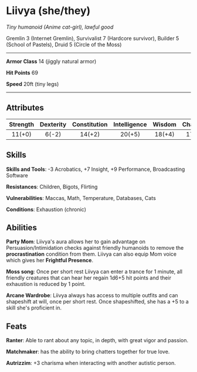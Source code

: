 # Liivya (she/they)
_Tiny humanoid (Anime cat-girl), lawful good_

Gremlin 3 (Internet Gremlin), Survivalist 7 (Hardcore survivor), Builder 5 (School of Pastels), Druid 5 (Circle of the Moss)

---

**Armor Class** 14 (jiggly natural armor)

**Hit Points** 69

**Speed** 20ft (tiny legs)

---

## Attributes
| Strength | Dexterity | Constitution | Intelligence | Wisdom | Charisma |
| :------: | :-------: | :----------: | :----------: | :----: | :------: |
|  11(+0)  |   6(-2)   |    14(+2)    |    20(+5)    | 18(+4) |  17(+3)  |

## Skills
**Skills and Tools**: -3 Acrobatics, +7 Insight, +9 Performance, Broadcasting Software

**Resistances**: Children, Bigots, Flirting

**Vulnerabilities**: Maccas, Math, Temperature, Databases, Cats

**Conditions**: Exhaustion (chronic)

## Abilities
**Party Mom**: Liivya's aura allows her to gain advantage on Persuasion/Intimidation checks against friendly humanoids to remove the **procrastination** condition from them. Liivya can also equip Mom voice
which gives her **Frightful Presence**.

**Moss song**: Once per short rest Liivya can enter a trance for 1 minute, all friendly creatures that can hear her regain 1d6+5 hit points and their exhaustion is reduced by 1 point.

**Arcane Wardrobe**: Liivya always has access to multiple outfits and can shapeshift at will, once per short rest. Once shapeshifted, she has a +5 to a skill she's proficient in.

## Feats
**Ranter**: Able to rant about any topic, in depth, with great vigor and passion.

**Matchmaker**: has the ability to bring chatters together for true love.

**Autrizzim**: +3 charisma when interacting with another autistic person.
